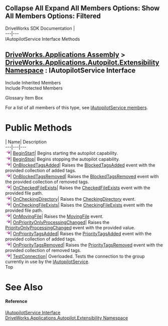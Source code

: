 Collapse All Expand All Members Options: Show All  Members Options: Filtered   
---  
DriveWorks SDK Documentation  |   
---|---  
IAutopilotService Interface Methods   
  
[DriveWorks.Applications Assembly](topic13.md) > [DriveWorks.Applications.Autopilot.Extensibility Namespace](topic1633.md) : IAutopilotService Interface  
---  
  
Include Inherited Members    
Include Protected Members    


Glossary Item Box

For a list of all members of this type, see [IAutopilotService members](topic1655.md).

# Public Methods

| Name| Description  
---|---|---  
![ Method](dotnetimages/Method.gif)| [BeginStart](topic1659.md)| Begins starting the autopilot capability.   
![ Method](dotnetimages/Method.gif)| [BeginStop](topic1660.md)| Begins stopping the autopilot capability.   
![ Method](dotnetimages/Method.gif)| [OnBlockedTagsAdded](topic1661.md)| Raises the [BlockedTagsAdded](topic1677.md) event with the provided collection of added tags.   
![ Method](dotnetimages/Method.gif)| [OnBlockedTagsRemoved](topic1662.md)| Raises the [BlockedTagsRemoved](topic1678.md) event with the provided collection of removed tags.   
![ Method](dotnetimages/Method.gif)| [OnCheckedFileExists](topic1663.md)| Raises the [CheckedFileExists](topic1679.md) event with the provided file path.   
![ Method](dotnetimages/Method.gif)| [OnCheckingDirectory](topic1664.md)| Raises the [CheckingDirectory](topic1680.md) event.   
![ Method](dotnetimages/Method.gif)| [OnCheckingFileExists](topic1665.md)| Raises the [CheckingFileExists](topic1681.md) event with the provided file path.   
![ Method](dotnetimages/Method.gif)| [OnMovingFile](topic1666.md)| Raises the [MovingFile](topic1683.md) event.   
![ Method](dotnetimages/Method.gif)| [OnPriorityOnlyProcessingChanged](topic1667.md)| Raises the [PriorityOnlyProcessingChanged](topic1684.md) event with the provided value.   
![ Method](dotnetimages/Method.gif)| [OnPriorityTagsAdded](topic1668.md)| Raises the [PriorityTagsAdded](topic1685.md) event with the provided collection of added tags.   
![ Method](dotnetimages/Method.gif)| [OnPriorityTagsRemoved](topic1669.md)| Raises the [PriorityTagsRemoved](topic1686.md) event with the provided collection of removed tags.   
![ Method](dotnetimages/Method.gif)| [TestConnection](topic1670.md)| Overloaded. Tests the connection to the group currently in use by the [IAutopilotService](topic1654.md).   
Top

# See Also

#### Reference

[IAutopilotService Interface](topic1654.md)   
[DriveWorks.Applications.Autopilot.Extensibility Namespace](topic1633.md)


